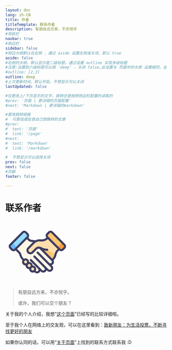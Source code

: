 ```yaml
---
layout: doc
lang: zh-CN
title: 作者
titleTemplate: 联系作者
description: 有朋自远方来，不亦悦乎
#导航栏
navbar: true
#侧边栏
sidebar: false
#侧边大纲默认在右侧 ，通过 aside 设置左侧或关闭，默认 true
aside: false
#右侧的大纲，默认显示是二级标题，通过设置 outline 实现多级标题
#注意:设置到六级标题可以用 'deep' ，关闭 false,此设置与 页面中的大纲 设置相同，会覆盖！
#outline: [2,3]
outline: deep
#上次更新时间，默认开启，不想显示可以关闭
lastUpdated: false

#仅更改上/下页显示的文字，跳转还是按照侧边栏配置的读取的
#prev: '页面 | 更详细的页面配置'
#next: 'Markdown | 更详细的markdown'

#更改跳转链接
#  可更改成任意自己想跳转的文章
#prev:
#  text: '页面'
#  link: '/page'
#next:
#  text: 'Markdown'
#  link: '/markdown'

#  不想显示可以选择关闭
prev: false
next: false
#页脚
footer: false

---
```

# 联系作者

<svg t="1716893061564" class="icon" viewBox="0 0 1024 1024" version="1.1" xmlns="http://www.w3.org/2000/svg" p-id="8052" width="200" height="200"><path d="M564.736 326.144a132.949333 132.949333 0 0 0 110.592-37.888l5.461333-5.461333L860.501333 462.506667l-21.162666 21.162666a140.8 140.8 0 0 0-38.570667 72.362667 141.312 141.312 0 0 1-38.4 72.362667L584.362667 806.229333l-165.888-165.888-71.509334-71.338666-48.981333-48.981334 156.16-156.16a132.266667 132.266667 0 0 1 110.592-37.717333z" fill="#FFDEAD" p-id="8053"></path><path d="M794.965333 577.024c12.8-42.666667-132.437333-100.522667-132.437333-100.522667l-102.4-31.402666-13.994667 38.4 81.749334 82.944L682.666667 667.818667l34.133333 6.314666 45.909333-45.738666a141.653333 141.653333 0 0 0 32.256-51.370667z" fill="#FFC670" p-id="8054"></path><path d="M301.870951 173.8292l76.148801 76.1488-247.393093 247.393093-76.1488-76.148801 247.393092-247.393092Z" fill="#96DDFF" p-id="8055"></path><path d="M113.664 361.984l76.117333 76.117333-34.133333 34.133334a34.133333 34.133333 0 0 1-48.298667 0l-28.672-26.965334a34.133333 34.133333 0 0 1 0-48.298666z" fill="#69BAF9" p-id="8056"></path><path d="M530.090667 422.058667l-64.682667 64.512-66.901333-66.901334L476.842667 341.333333l-68.266667-8.533333a51.2 51.2 0 0 1-29.866667-14.677333l-35.157333-35.157334L163.498667 462.506667l55.978666 55.978666a70.826667 70.826667 0 0 1 18.432 31.914667A180.053333 180.053333 0 0 0 284.501333 631.466667l154.624 154.794666 155.989334-155.989333 71.509333-71.509333z" fill="#FFF6E6" p-id="8057"></path><path d="M969.512144 421.300556l-76.148801 76.148801-247.393092-247.393093 76.148801-76.1488 247.393092 247.393092Z" fill="#FFC670" p-id="8058"></path><path d="M910.336 361.984l-76.117333 76.117333 34.133333 34.133334a34.133333 34.133333 0 0 0 48.298667 0l27.818666-27.818667a34.133333 34.133333 0 0 0 0-48.298667z" fill="#FF9A42" p-id="8059"></path><path d="M575.658667 467.626667l173.226666 173.056a40.106667 40.106667 0 0 1 0 56.832 40.448 40.448 0 0 1-57.002666 0L518.826667 524.458667" fill="#FFF6E6" p-id="8060"></path><path d="M518.826667 524.458667L736.768 742.4a40.106667 40.106667 0 0 1 0 56.832 40.106667 40.106667 0 0 1-56.832 0L461.994667 581.290667" fill="#FFF6E6" p-id="8061"></path><path d="M461.994667 581.290667L635.050667 754.346667a40.448 40.448 0 0 1 0 57.002666 40.106667 40.106667 0 0 1-56.832 0L405.162667 638.122667M405.162667 638.122667L534.698667 768a40.106667 40.106667 0 0 1 0 56.832 40.106667 40.106667 0 0 1-56.832 0l-129.536-129.706667" fill="#FFF6E6" p-id="8062"></path><path d="M323.072 669.696m-40.277333 0a40.277333 40.277333 0 1 0 80.554666 0 40.277333 40.277333 0 1 0-80.554666 0Z" fill="#FFDEAD" p-id="8063"></path><path d="M379.904 726.528m-40.277333 0a40.277333 40.277333 0 1 0 80.554666 0 40.277333 40.277333 0 1 0-80.554666 0Z" fill="#FFDEAD" p-id="8064"></path><path d="M436.736 783.36m-40.277333 0a40.277333 40.277333 0 1 0 80.554666 0 40.277333 40.277333 0 1 0-80.554666 0Z" fill="#FFDEAD" p-id="8065"></path><path d="M669.525333 476.842667a215.722667 215.722667 0 0 1-100.181333-27.306667 64.341333 64.341333 0 0 0-76.970667 10.069333l-56.490666 56.490667a47.104 47.104 0 0 1-66.901334 0 47.104 47.104 0 0 1 0-66.901333l88.917334-89.088" fill="#FFDEAD" p-id="8066"></path><path d="M957.098667 385.365333L757.930667 186.197333a51.2 51.2 0 0 0-71.68 0l-27.818667 27.818667a51.2 51.2 0 0 0-2.218667 69.12 116.736 116.736 0 0 1-89.429333 26.453333 150.698667 150.698667 0 0 0-86.698667 15.530667h-1.194666l-68.266667-8.704a34.133333 34.133333 0 0 1-20.138667-9.898667l-22.698666-22.698666a51.2 51.2 0 0 0-1.877334-69.461334l-27.818666-27.818666a51.2 51.2 0 0 0-71.68 0L66.901333 385.365333a51.2 51.2 0 0 0 0 71.68l27.818667 27.818667a51.2 51.2 0 0 0 69.461333 1.877333l43.690667 43.52A56.490667 56.490667 0 0 1 221.866667 554.666667a196.608 196.608 0 0 0 51.2 88.234666 56.661333 56.661333 0 0 0 50.005333 83.285334 56.490667 56.490667 0 0 0 56.832 56.832 57.514667 57.514667 0 0 0 17.066667 40.277333 56.32 56.32 0 0 0 66.730666 9.728l3.072 3.072a56.490667 56.490667 0 0 0 93.184-20.48l6.997334 6.997333a56.661333 56.661333 0 0 0 80.384 0 53.76 53.76 0 0 0 12.458666-20.48l8.362667 8.362667a56.832 56.832 0 0 0 80.384-80.384l-8.362667-8.362667a53.76 53.76 0 0 0 20.309334-12.970666 56.32 56.32 0 0 0 17.066666-40.106667 55.466667 55.466667 0 0 0-6.485333-25.770667l3.242667-3.413333a155.306667 155.306667 0 0 0 43.178666-80.725333 122.197333 122.197333 0 0 1 34.133334-63.829334l8.704-8.704a51.2 51.2 0 0 0 69.461333-1.877333l27.818667-27.818667a51.2 51.2 0 0 0-0.512-71.168zM118.272 460.8L90.453333 433.664a17.066667 17.066667 0 0 1 0-24.064L290.133333 209.749333a17.066667 17.066667 0 0 1 24.746667 0L341.333333 237.568a17.066667 17.066667 0 0 1 0 24.746667L143.018667 460.8a17.066667 17.066667 0 0 1-24.746667 0zM307.2 686.421333a23.722667 23.722667 0 0 1 0-34.133333 23.722667 23.722667 0 0 1 33.28 0 23.552 23.552 0 0 1-33.28 34.133333z m56.832 56.832a23.552 23.552 0 0 1 17.066667-40.277333 23.04 23.04 0 0 1 17.066666 6.826667 23.893333 23.893333 0 0 1 0 34.133333 24.064 24.064 0 0 1-34.986666-0.682667z m56.832 56.832a23.552 23.552 0 0 1 0-34.133333 24.064 24.064 0 0 1 17.066667-6.826667 23.552 23.552 0 1 1-17.066667 40.277334z m317.098667-114.176a24.405333 24.405333 0 0 1-34.133334 0L530.602667 512a17.066667 17.066667 0 1 0-23.552 23.552l217.941333 218.624a23.722667 23.722667 0 0 1 6.997333 17.066667 23.210667 23.210667 0 0 1-6.997333 17.066666 23.722667 23.722667 0 0 1-33.28 0L473.770667 569.514667a17.066667 17.066667 0 0 0-23.552 23.552l173.226666 173.056a23.722667 23.722667 0 0 1-34.133333 34.133333L416.938667 626.346667a17.066667 17.066667 0 0 0-23.552 23.552l129.706666 129.706666a23.552 23.552 0 1 1-34.133333 34.133334l-3.072-3.072a56.32 56.32 0 0 0-50.005333-83.114667 55.637333 55.637333 0 0 0-56.832-56.32 56.490667 56.490667 0 0 0-83.114667-51.2A163.157333 163.157333 0 0 1 253.952 546.133333a85.333333 85.333333 0 0 0-22.698667-39.253333L187.733333 463.530667 344.064 307.2l22.528 22.528a68.266667 68.266667 0 0 0 39.424 19.285333l35.157333 4.437334-83.968 83.968a64 64 0 1 0 90.453334 90.453333l56.490666-56.490667a47.274667 47.274667 0 0 1 38.741334-13.141333l194.218666 194.218667a23.552 23.552 0 0 1 6.826667 17.066666 23.722667 23.722667 0 0 1-6.826667 16.384z m47.104-133.12a124.074667 124.074667 0 0 1-34.133334 63.829334l-1.194666 1.194666-131.925334-131.584a225.962667 225.962667 0 0 0 51.2 7.168 15.872 15.872 0 0 0 17.066667-16.213333 17.066667 17.066667 0 0 0-17.066667-17.066667 201.216 201.216 0 0 1-92.330666-25.258666 81.237333 81.237333 0 0 0-96.768 12.8l-56.490667 56.490666a30.72 30.72 0 1 1-42.666667-43.349333l85.333334-85.333333A117.077333 117.077333 0 0 1 563.2 342.528 149.845333 149.845333 0 0 0 679.424 307.2L836.266667 463.530667l-8.533334 8.362666a156.16 156.16 0 0 0-42.666666 80.896z m148.992-119.466666L905.728 460.8a17.066667 17.066667 0 0 1-24.746667 0L682.666667 262.314667a17.066667 17.066667 0 0 1 0-24.746667l27.818666-27.818667a17.066667 17.066667 0 0 1 24.746667 0L933.546667 409.6a17.066667 17.066667 0 0 1 0 24.064z" fill="#3D3D63" p-id="8067"></path></svg>



> 有朋自远方来，不亦悦乎。
> 
> 或许，我们可以交个朋友？

关于我的个人介绍，我想“[这个页面](./About-me.md)”已经写的比较详细啦。

至于我个人在网络上的交友观，可以在这里看到：[致新朋友：为生活投票，不断寻找更好的朋友](./New-friend.md#致新朋友为生活投票不断寻找更好的朋友new-friend)

如果你认同的话，可以用“[关于页面](./About-me.md#概述)”上找到的联系方式联系我 :D


